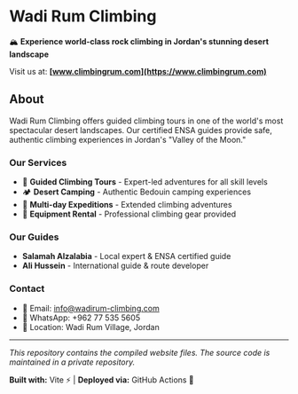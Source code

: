 # Wadi Rum Climbing

🏔️ **Experience world-class rock climbing in Jordan's stunning desert landscape**

Visit us at: **[www.climbingrum.com](https://www.climbingrum.com)**

## About

Wadi Rum Climbing offers guided climbing tours in one of the world's most spectacular desert landscapes. Our certified ENSA guides provide safe, authentic climbing experiences in Jordan's "Valley of the Moon."

### Our Services
- 🧗 **Guided Climbing Tours** - Expert-led adventures for all skill levels
- 🏕️ **Desert Camping** - Authentic Bedouin camping experiences
- 🌟 **Multi-day Expeditions** - Extended climbing adventures
- 🎯 **Equipment Rental** - Professional climbing gear provided

### Our Guides
- **Salamah Alzalabia** - Local expert & ENSA certified guide
- **Ali Hussein** - International guide & route developer

### Contact
- 📧 Email: info@wadirum-climbing.com
- 📱 WhatsApp: +962 77 535 5605
- 📍 Location: Wadi Rum Village, Jordan

---

*This repository contains the compiled website files. The source code is maintained in a private repository.*

**Built with:** Vite ⚡ | **Deployed via:** GitHub Actions 🚀
